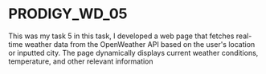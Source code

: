 # PRODIGY_WD_05
This was my task 5 in this task, I developed a web page that fetches real-time weather data from the OpenWeather API based on the user's location or inputted city. The page dynamically displays current weather conditions, temperature, and other relevant information
